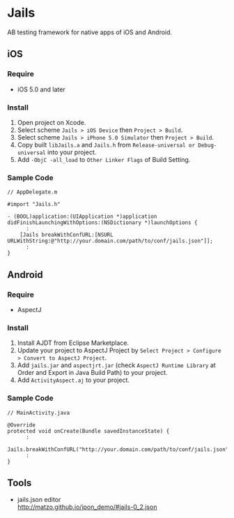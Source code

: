 Jails
=====

AB testing framework for native apps of iOS and Android.

iOS
----
### Require
- iOS 5.0 and later

### Install

1. Open project on Xcode.
2. Select scheme `Jails > iOS Device` then `Project > Build`.
3. Select scheme `Jails > iPhone 5.0 Simulator` then `Project > Build`.
4. Copy built `libJails.a` and `Jails.h` from `Release-universal or Debug-universal` into your project.
5. Add `-ObjC -all_load` to `Other Linker Flags` of Build Setting.

### Sample Code
    // AppDelegate.m
    
    #import "Jails.h"
    
    - (BOOL)application:(UIApplication *)application didFinishLaunchingWithOptions:(NSDictionary *)launchOptions {
          :
        [Jails breakWithConfURL:[NSURL URLWithString:@"http://your.domain.com/path/to/conf/jails.json"]];
          :
    }
    

Android
----
### Require
- AspectJ

### Install
1. Install AJDT from Eclipse Marketplace.
2. Update your project to AspectJ Project by `Select Project > Configure > Convert to AspectJ Project`.
3. Add `jails.jar` and `aspectjrt.jar` (check `AspectJ Runtime Library` at Order and Export in Java Build Path) to your project.
4. Add `ActivityAspect.aj` to your project.

### Sample Code
    // MainActivity.java
    
    @Override
    protected void onCreate(Bundle savedInstanceState) {
          :
        Jails.breakWithConfURL("http://your.domain.com/path/to/conf/jails.json");
          :
    }

Tools
----
- jails.json editor  
http://matzo.github.io/jpon_demo/#jails-0_2.json

